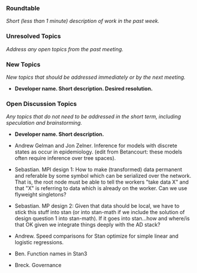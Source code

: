 ### Roundtable
_Short (less than 1 minute) description of work in the past week._


### Unresolved Topics
_Address any open topics from the past meeting._

### New Topics
_New topics that should be addressed immediately or by the next
meeting._

* __Developer name.  Short description.  Desired resolution.__

### Open Discussion Topics
_Any topics that do not need to be addressed in the short term,
including speculation and brainstorming._

* __Developer name.  Short description.__

* Andrew Gelman and Jon Zelner.  Inference for models with discrete states as occur in epidemiology. (edit from Betancourt: these models often require inference over tree spaces).

* Sebastian. MPI design 1: How to make (transformed) data permanent and referable by some symbol which can be serialized over the network. That is, the root node must be able to tell the workers "take data X" and that "X" is referring to data which is already on the worker. Can we use flyweight singletons?

* Sebastian. MP design 2: Given that data should be local, we have to stick this stuff into stan (or into stan-math if we include the solution of design question 1 into stan-math). If it goes into stan...how and where/is that OK given we integrate things deeply with the AD stack?

* Andrew.  Speed comparisons for Stan optimize for simple linear and logistic regressions.

* Ben. Function names in Stan3

* Breck. Governance